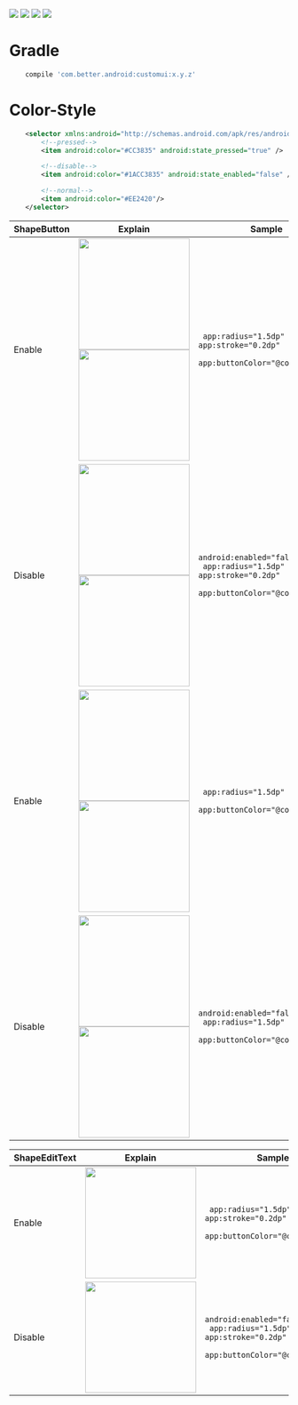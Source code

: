 [![](https://img.shields.io/badge/moven%20center-1.2.5-brightgreen.svg?style=flat)](https://bintray.com/betterliang/Android/customui)
![](https://img.shields.io/badge/minSdk-15-blue.svg)
[![](https://img.shields.io/github/stars/lianghuiyong/CustomUI.svg)](https://github.com/lianghuiyong/CustomUI/stargazers)
[![](https://img.shields.io/github/forks/lianghuiyong/CustomUI.svg)](https://github.com/lianghuiyong/CustomUI/network)

# Gradle
```gradle
    compile 'com.better.android:customui:x.y.z'
```

# Color-Style
```xml
    <selector xmlns:android="http://schemas.android.com/apk/res/android">
        <!--pressed-->
        <item android:color="#CC3835" android:state_pressed="true" />

        <!--disable-->
        <item android:color="#1ACC3835" android:state_enabled="false" />

        <!--normal-->
        <item android:color="#EE2420"/>
    </selector>
```

ShapeButton | Explain | Sample
--- | --- | ---
Enable   | <div><img src="http://oeqej1j2m.bkt.clouddn.com/ShapeButton_2_05.gif" width="200"></div><div><img src="http://oeqej1j2m.bkt.clouddn.com/ShapeButton_2_09.gif" width="200"></div>|` app:radius="1.5dp"` <br> ` app:stroke="0.2dp" ` <br> ` app:buttonColor="@color/green"`
Disable   | <div><img src="http://oeqej1j2m.bkt.clouddn.com/ShapeButton_2_06.gif" width="200"></div><div><img src="http://oeqej1j2m.bkt.clouddn.com/ShapeButton_2_10.gif" width="200"></div>|` android:enabled="false" ` <br> ` app:radius="1.5dp"` <br> ` app:stroke="0.2dp" ` <br> ` app:buttonColor="@color/green"`
Enable   | <div><img src="http://oeqej1j2m.bkt.clouddn.com/ShapeButton_2_07.gif" width="200"></div><div><img src="http://oeqej1j2m.bkt.clouddn.com/ShapeButton_2_11.gif" width="200"></div>|` app:radius="1.5dp"`  <br> ` app:buttonColor="@color/green"`
Disable   | <div><img src="http://oeqej1j2m.bkt.clouddn.com/ShapeButton_2_08.gif" width="200"></div><div><img src="http://oeqej1j2m.bkt.clouddn.com/ShapeButton_2_12.jpg" width="200"></div>|` android:enabled="false" ` <br> ` app:radius="1.5dp"` <br> ` app:buttonColor="@color/green"`

ShapeEditText | Explain | Sample
--- | --- | ---
Enable   | <div><img src="http://oeqej1j2m.bkt.clouddn.com/ShapeEditText_2_13.gif" width="200"></div>|` app:radius="1.5dp"` <br> ` app:stroke="0.2dp" ` <br> ` app:buttonColor="@color/green"`
Disable  | <div><img src="http://oeqej1j2m.bkt.clouddn.com/ShapeEditText_2_14.gif" width="200"></div>|`android:enabled="false" ` <br>` app:radius="1.5dp"` <br> ` app:stroke="0.2dp" ` <br> ` app:buttonColor="@color/green"`